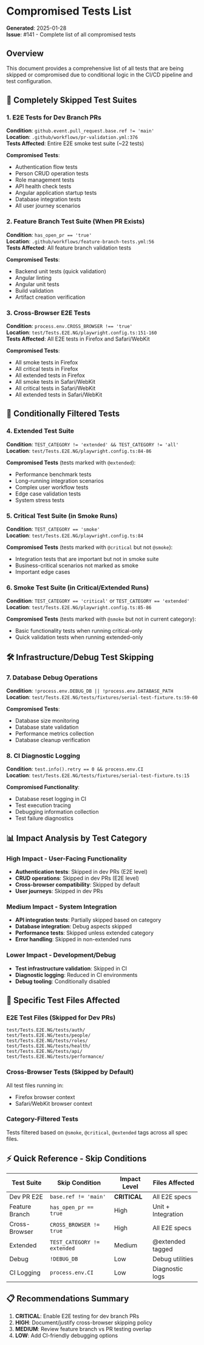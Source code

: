 # Compromised Tests List

**Generated**: 2025-01-28  
**Issue**: #141 - Complete list of all compromised tests  

## Overview

This document provides a comprehensive list of all tests that are being skipped or compromised due to conditional logic in the CI/CD pipeline and test configuration.

## 🚨 Completely Skipped Test Suites

### 1. E2E Tests for Dev Branch PRs
**Condition**: `github.event.pull_request.base.ref != 'main'`  
**Location**: `.github/workflows/pr-validation.yml:376`  
**Tests Affected**: Entire E2E smoke test suite (~22 tests)

**Compromised Tests**:
- Authentication flow tests
- Person CRUD operation tests  
- Role management tests
- API health check tests
- Angular application startup tests
- Database integration tests
- All user journey scenarios

### 2. Feature Branch Test Suite (When PR Exists)
**Condition**: `has_open_pr == 'true'`  
**Location**: `.github/workflows/feature-branch-tests.yml:56`  
**Tests Affected**: All feature branch validation tests

**Compromised Tests**:
- Backend unit tests (quick validation)
- Angular linting
- Angular unit tests
- Build validation
- Artifact creation verification

### 3. Cross-Browser E2E Tests
**Condition**: `process.env.CROSS_BROWSER !== 'true'`  
**Location**: `test/Tests.E2E.NG/playwright.config.ts:151-160`  
**Tests Affected**: All E2E tests in Firefox and Safari/WebKit

**Compromised Tests**:
- All smoke tests in Firefox
- All critical tests in Firefox
- All extended tests in Firefox
- All smoke tests in Safari/WebKit
- All critical tests in Safari/WebKit
- All extended tests in Safari/WebKit

## 🔄 Conditionally Filtered Tests

### 4. Extended Test Suite
**Condition**: `TEST_CATEGORY != 'extended' && TEST_CATEGORY != 'all'`  
**Location**: `test/Tests.E2E.NG/playwright.config.ts:84-86`

**Compromised Tests** (tests marked with `@extended`):
- Performance benchmark tests
- Long-running integration scenarios
- Complex user workflow tests
- Edge case validation tests
- System stress tests

### 5. Critical Test Suite (in Smoke Runs)
**Condition**: `TEST_CATEGORY == 'smoke'`  
**Location**: `test/Tests.E2E.NG/playwright.config.ts:84`

**Compromised Tests** (tests marked with `@critical` but not `@smoke`):
- Integration tests that are important but not in smoke suite
- Business-critical scenarios not marked as smoke
- Important edge cases

### 6. Smoke Test Suite (in Critical/Extended Runs)
**Condition**: `TEST_CATEGORY == 'critical'` or `TEST_CATEGORY == 'extended'`  
**Location**: `test/Tests.E2E.NG/playwright.config.ts:85-86`

**Compromised Tests** (tests marked with `@smoke` but not in current category):
- Basic functionality tests when running critical-only
- Quick validation tests when running extended-only

## 🛠️ Infrastructure/Debug Test Skipping

### 7. Database Debug Operations
**Condition**: `!process.env.DEBUG_DB || !process.env.DATABASE_PATH`  
**Location**: `test/Tests.E2E.NG/tests/fixtures/serial-test-fixture.ts:59-60`

**Compromised Tests**:
- Database size monitoring
- Database state validation
- Performance metrics collection
- Database cleanup verification

### 8. CI Diagnostic Logging
**Condition**: `test.info().retry == 0 && process.env.CI`  
**Location**: `test/Tests.E2E.NG/tests/fixtures/serial-test-fixture.ts:15`

**Compromised Functionality**:
- Database reset logging in CI
- Test execution tracing
- Debugging information collection
- Test failure diagnostics

## 📊 Impact Analysis by Test Category

### High Impact - User-Facing Functionality
- **Authentication tests**: Skipped in dev PRs (E2E level)
- **CRUD operations**: Skipped in dev PRs (E2E level)  
- **Cross-browser compatibility**: Skipped by default
- **User journeys**: Skipped in dev PRs

### Medium Impact - System Integration
- **API integration tests**: Partially skipped based on category
- **Database integration**: Debug aspects skipped
- **Performance tests**: Skipped unless extended category
- **Error handling**: Skipped in non-extended runs

### Lower Impact - Development/Debug
- **Test infrastructure validation**: Skipped in CI
- **Diagnostic logging**: Reduced in CI environments
- **Debug tooling**: Conditionally disabled

## 🎯 Specific Test Files Affected

### E2E Test Files (Skipped for Dev PRs)
```
test/Tests.E2E.NG/tests/auth/
test/Tests.E2E.NG/tests/people/
test/Tests.E2E.NG/tests/roles/
test/Tests.E2E.NG/tests/health/
test/Tests.E2E.NG/tests/api/
test/Tests.E2E.NG/tests/performance/
```

### Cross-Browser Tests (Skipped by Default)
All test files running in:
- Firefox browser context
- Safari/WebKit browser context

### Category-Filtered Tests
Tests filtered based on `@smoke`, `@critical`, `@extended` tags across all spec files.

## ⚡ Quick Reference - Skip Conditions

| Test Suite | Skip Condition | Impact Level | Files Affected |
|------------|----------------|--------------|----------------|
| Dev PR E2E | `base.ref != 'main'` | **CRITICAL** | All E2E specs |
| Feature Branch | `has_open_pr == true` | High | Unit + Integration |
| Cross-Browser | `CROSS_BROWSER != true` | High | All E2E specs |
| Extended | `TEST_CATEGORY != extended` | Medium | @extended tagged |
| Debug | `!DEBUG_DB` | Low | Debug utilities |
| CI Logging | `process.env.CI` | Low | Diagnostic logs |

## 📋 Recommendations Summary

1. **CRITICAL**: Enable E2E testing for dev branch PRs
2. **HIGH**: Document/justify cross-browser skipping policy  
3. **MEDIUM**: Review feature branch vs PR testing overlap
4. **LOW**: Add CI-friendly debugging options